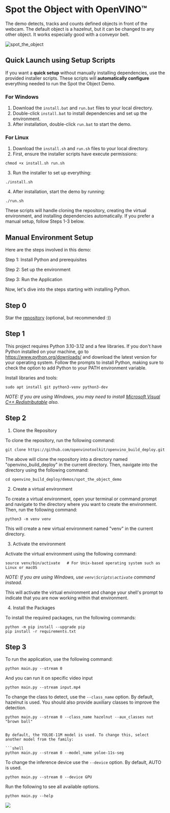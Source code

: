 # Spot the Object with OpenVINO™

The demo detects, tracks and counts defined objects in front of the webcam. The default object is a hazelnut, but it can be changed to any other object. It works especially good with a conveyor belt.

![spot_the_object](https://github.com/user-attachments/assets/e0b1f56a-a7b3-4bf0-a056-1fac804c2de3)

## Quick Launch using Setup Scripts

If you want a **quick setup** without manually installing dependencies, use the provided installer scripts. These scripts will **automatically configure** everything needed to run the Spot the Object Demo.

### **For Windows**
1. Download the `install.bat` and `run.bat` files to your local directory.
2. Double-click `install.bat` to install dependencies and set up the environment.
3. After installation, double-click `run.bat` to start the demo.

### **For Linux**
1. Download the `install.sh` and `run.sh` files to your local directory.
2. First, ensure the installer scripts have execute permissions:
```shell
chmod +x install.sh run.sh
```
3. Run the installer to set up everything:
```shell
./install.sh
```
4. After installation, start the demo by running:
```shell
./run.sh
```
These scripts will handle cloning the repository, creating the virtual environment, and installing dependencies automatically. If you prefer a manual setup, follow Steps 1-3 below.

## Manual Environment Setup

Here are the steps involved in this demo:

Step 1: Install Python and prerequisites

Step 2: Set up the environment

Step 3: Run the Application

Now, let's dive into the steps starting with installing Python.

## Step 0

Star the [repository](https://github.com/openvinotoolkit/openvino_build_deploy) (optional, but recommended :))

## Step 1

This project requires Python 3.10-3.12 and a few libraries. If you don't have Python installed on your machine, go to https://www.python.org/downloads/ and download the latest version for your operating system. Follow the prompts to install Python, making sure to check the option to add Python to your PATH environment variable.

Install libraries and tools:

```shell
sudo apt install git python3-venv python3-dev
```

_NOTE: If you are using Windows, you may need to install [Microsoft Visual C++ Redistributable](https://aka.ms/vs/16/release/vc_redist.x64.exe) also._

## Step 2

1. Clone the Repository

To clone the repository, run the following command:

```shell
git clone https://github.com/openvinotoolkit/openvino_build_deploy.git
```

The above will clone the repository into a directory named "openvino_build_deploy" in the current directory. Then, navigate into the directory using the following command:

```shell
cd openvino_build_deploy/demos/spot_the_object_demo
```

2. Create a virtual environment

To create a virtual environment, open your terminal or command prompt and navigate to the directory where you want to create the environment. Then, run the following command:

```shell
python3 -m venv venv
```
This will create a new virtual environment named "venv" in the current directory.

3. Activate the environment

Activate the virtual environment using the following command:

```shell
source venv/bin/activate   # For Unix-based operating system such as Linux or macOS
```

_NOTE: If you are using Windows, use `venv\Scripts\activate` command instead._

This will activate the virtual environment and change your shell's prompt to indicate that you are now working within that environment.

4. Install the Packages

To install the required packages, run the following commands:

```shell
python -m pip install --upgrade pip 
pip install -r requirements.txt
```

## Step 3

To run the application, use the following command:

```shell
python main.py --stream 0
```

And you can run it on specific video input

```shell
python main.py --stream input.mp4
```

To change the class to detect, use the `--class_name` option. By default, hazelnut is used. You should also provide auxiliary classes to improve the detection.

```shell
python main.py --stream 0 --class_name hazelnut --aux_classes nut "brown ball"
```

```shell

By default, the YOLOE-11M model is used. To change this, select another model from the family:

```shell
python main.py --stream 0 --model_name yoloe-11s-seg
```

To change the inference device use the `--device` option. By default, AUTO is used.

```shell
python main.py --stream 0 --device GPU
```

Run the following to see all available options.

```shell
python main.py --help
```
[//]: # (telemetry pixel)
<img referrerpolicy="no-referrer-when-downgrade" src="https://static.scarf.sh/a.png?x-pxid=7003a37c-568d-40a5-9718-0d021d8589ca?project=demos/spot_the_object_demo?file=README.md" />

